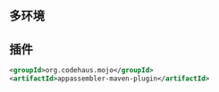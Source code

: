 ## 多环境



## 插件

```xml
<groupId>org.codehaus.mojo</groupId>
<artifactId>appassembler-maven-plugin</artifactId>
```